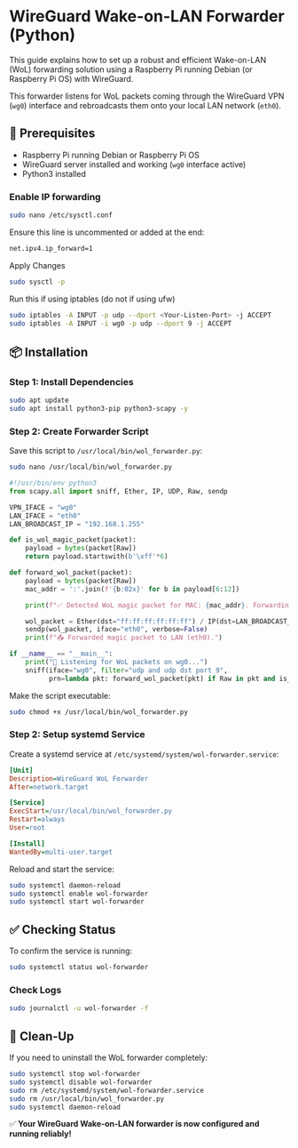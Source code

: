 # WireGuard Wake-on-LAN Forwarder (Python)

This guide explains how to set up a robust and efficient Wake-on-LAN (WoL) forwarding solution using a Raspberry Pi running Debian (or Raspberry Pi OS) with WireGuard.

This forwarder listens for WoL packets coming through the WireGuard VPN (`wg0`) interface and rebroadcasts them onto your local LAN network (`eth0`).

## 🚀 Prerequisites

- Raspberry Pi running Debian or Raspberry Pi OS
- WireGuard server installed and working (`wg0` interface active)
- Python3 installed

### Enable IP forwarding

```bash
sudo nano /etc/sysctl.conf
```
Ensure this line is uncommented or added at the end:
```bash
net.ipv4.ip_forward=1
```
Apply Changes
```bash
sudo sysctl -p
```
Run this if using iptables (do not if using ufw)
```bash
sudo iptables -A INPUT -p udp --dport <Your-Listen-Port> -j ACCEPT
sudo iptables -A INPUT -i wg0 -p udp --dport 9 -j ACCEPT
```

## 📦 Installation

### Step 1: Install Dependencies

```bash
sudo apt update
sudo apt install python3-pip python3-scapy -y
```

### Step 2: Create Forwarder Script

Save this script to `/usr/local/bin/wol_forwarder.py`:
```bash
sudo nano /usr/local/bin/wol_forwarder.py
```

```python
#!/usr/bin/env python3
from scapy.all import sniff, Ether, IP, UDP, Raw, sendp

VPN_IFACE = "wg0"
LAN_IFACE = "eth0"
LAN_BROADCAST_IP = "192.168.1.255"

def is_wol_magic_packet(packet):
    payload = bytes(packet[Raw])
    return payload.startswith(b'\xff'*6)

def forward_wol_packet(packet):
    payload = bytes(packet[Raw])
    mac_addr = ':'.join(f'{b:02x}' for b in payload[6:12])

    print(f"✅ Detected WoL magic packet for MAC: {mac_addr}. Forwarding...")

    wol_packet = Ether(dst="ff:ff:ff:ff:ff:ff") / IP(dst=LAN_BROADCAST_IP) / UDP(sport=9, dport=9) / Raw(load=payload)
    sendp(wol_packet, iface="eth0", verbose=False)
    print(f"📤 Forwarded magic packet to LAN (eth0).")

if __name__ == "__main__":
    print("🔎 Listening for WoL packets on wg0...")
    sniff(iface="wg0", filter="udp and udp dst port 9",
          prn=lambda pkt: forward_wol_packet(pkt) if Raw in pkt and is_wol_magic_packet(pkt) else None)
```

Make the script executable:

```bash
sudo chmod +x /usr/local/bin/wol_forwarder.py
```

### Step 2: Setup systemd Service

Create a systemd service at `/etc/systemd/system/wol-forwarder.service`:

```ini
[Unit]
Description=WireGuard WoL Forwarder
After=network.target

[Service]
ExecStart=/usr/local/bin/wol_forwarder.py
Restart=always
User=root

[Install]
WantedBy=multi-user.target
```

Reload and start the service:

```bash
sudo systemctl daemon-reload
sudo systemctl enable wol-forwarder
sudo systemctl start wol-forwarder
```

## ✅ Checking Status

To confirm the service is running:

```bash
sudo systemctl status wol-forwarder
```

### Check Logs

```bash
sudo journalctl -u wol-forwarder -f
```

## 🧹 Clean-Up

If you need to uninstall the WoL forwarder completely:

```bash
sudo systemctl stop wol-forwarder
sudo systemctl disable wol-forwarder
sudo rm /etc/systemd/system/wol-forwarder.service
sudo rm /usr/local/bin/wol_forwarder.py
sudo systemctl daemon-reload
```

✅ **Your WireGuard Wake-on-LAN forwarder is now configured and running reliably!**
